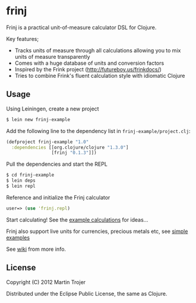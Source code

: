 # frinj

Frinj is a practical unit-of-measure calculator DSL for Clojure.

Key features;

* Tracks units of measure through all calculations allowing you to mix units of measure transparently
* Comes with a huge database of units and conversion factors
* Inspired by the Frink project (http://futureboy.us/frinkdocs/)
* Tries to combine Frink's fluent calculation style with idiomatic Clojure

## Usage

Using Leiningen, create a new project

```sh
$ lein new frinj-example
```

Add the following line to the dependency list in `frinj-example/project.clj`:

```clj
(defproject frinj-example "1.0"
  :dependencies [[org.clojure/clojure "1.3.0"]
                 [frinj "0.1.3"]])
```

Pull the dependencies and start the REPL

```sh
$ cd frinj-example
$ lein deps
$ lein repl
```

Reference and initialize the Frinj calculator

```clj
user=> (use 'frinj.repl)
```

Start calculating! See the [example calculations](https://github.com/martintrojer/frinj/blob/master/src/frinj/examples.clj "example calculations") for ideas...

Frinj also support live units for currencies, precious metals etc, see [simple examples](https://gist.github.com/2036735)

See [wiki](https://github.com/martintrojer/frinj/wiki) from more info.

## License

Copyright (C) 2012 Martin Trojer

Distributed under the Eclipse Public License, the same as Clojure.

